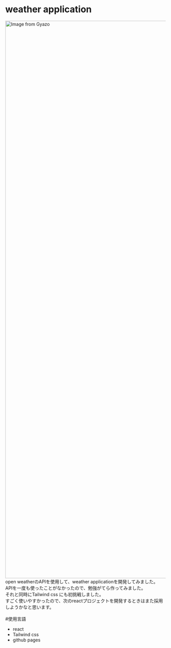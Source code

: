 # weather application  
<a href="https://gyazo.com/824a4d8f6528d16abc027199ecd68aa3"><img src="https://i.gyazo.com/824a4d8f6528d16abc027199ecd68aa3.png" alt="Image from Gyazo" width="1751"/></a>
open weatherのAPIを使用して、weather applicationを開発してみました。  
APIを一度も使ったことがなかったので、勉強がてら作ってみました。  
それと同時にTailwind css にも初挑戦しました。  
すごく使いやすかったので、次のreactプロジェクトを開発するときはまた採用しようかなと思います。<br><br>
#使用言語  
- react  
- Tailwind css  
- github pages  
  
